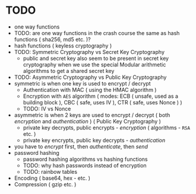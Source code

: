 # TODO

- one way functions
- TODO: are one way functions in the crash course the same as hash functions ( sha256, md5 etc. )?
- hash functions ( keyless cryptography )
- TODO: Symmetric Cryptography vs Secret Key Cryptography
    - public and secret key also seem to be present in secret key cryptography when we use the special Modular
      arithmetic algorithms to get a shared secret key
- TODO: Asymmetric Cryptography vs Public Key Cryptography
- symmetric is when one key is used to encrypt / decrypt
    - Authentication with MAC ( using the HMAC algorithm )
    - Encryption with `AES` algorithm ( modes: ECB ( unsafe, used as a building block ), CBC ( safe, uses IV ), CTR ( safe, uses Nonce ) )
    - TODO: IV vs Nonce
- asymmetric is when 2 keys are used to encrypt / decrypt ( both _encryption_ and _authentication_ ) ( Public Key Cryptography )
    - private key decrypts, public encrypts - _encryption_ ( algorithms - `RSA` etc. )
    - private key encrypts, public key decrypts - _authentication_
- you have to _encrypt_ first, then _authenticate_, then _send_
- password hashing
    - password hashing algorithms vs hashing functions
    - TODO: why hash passwords instead of encryption
    - TODO: rainbow tables
- Encoding ( base64, hex - etc. )
- Compression ( gzip etc. )
